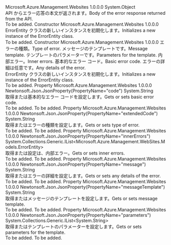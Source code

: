 <Type Name="ErrorEntity" FullName="Microsoft.Azure.Management.WebSites.Models.ErrorEntity">
  <TypeSignature Language="C#" Value="public class ErrorEntity" />
  <TypeSignature Language="ILAsm" Value=".class public auto ansi beforefieldinit ErrorEntity extends System.Object" />
  <TypeSignature Language="DocId" Value="T:Microsoft.Azure.Management.WebSites.Models.ErrorEntity" />
  <TypeSignature Language="VB.NET" Value="Public Class ErrorEntity" />
  <TypeSignature Language="F#" Value="type ErrorEntity = class" />
  <AssemblyInfo>
    <AssemblyName>Microsoft.Azure.Management.Websites</AssemblyName>
    <AssemblyVersion>1.0.0.0</AssemblyVersion>
  </AssemblyInfo>
  <Base>
    <BaseTypeName>System.Object</BaseTypeName>
  </Base>
  <Interfaces />
  <Docs>
    <summary>
            <span data-ttu-id="4a0bb-101">API からエラー応答の本文が返されます。</span><span class="sxs-lookup"><span data-stu-id="4a0bb-101">Body of the error response returned from the API.</span></span>
            </summary>
    <remarks>To be added.</remarks>
  </Docs>
  <Members>
    <Member MemberName=".ctor">
      <MemberSignature Language="C#" Value="public ErrorEntity ();" />
      <MemberSignature Language="ILAsm" Value=".method public hidebysig specialname rtspecialname instance void .ctor() cil managed" />
      <MemberSignature Language="DocId" Value="M:Microsoft.Azure.Management.WebSites.Models.ErrorEntity.#ctor" />
      <MemberSignature Language="VB.NET" Value="Public Sub New ()" />
      <MemberType>Constructor</MemberType>
      <AssemblyInfo>
        <AssemblyName>Microsoft.Azure.Management.Websites</AssemblyName>
        <AssemblyVersion>1.0.0.0</AssemblyVersion>
      </AssemblyInfo>
      <Parameters />
      <Docs>
        <summary>
            <span data-ttu-id="4a0bb-102">ErrorEntity クラスの新しいインスタンスを初期化します。</span><span class="sxs-lookup"><span data-stu-id="4a0bb-102">Initializes a new instance of the ErrorEntity class.</span></span>
            </summary>
        <remarks>To be added.</remarks>
      </Docs>
    </Member>
    <Member MemberName=".ctor">
      <MemberSignature Language="C#" Value="public ErrorEntity (string extendedCode = null, string messageTemplate = null, System.Collections.Generic.IList&lt;string&gt; parameters = null, System.Collections.Generic.IList&lt;Microsoft.Azure.Management.WebSites.Models.ErrorEntity&gt; innerErrors = null, string code = null, string message = null);" />
      <MemberSignature Language="ILAsm" Value=".method public hidebysig specialname rtspecialname instance void .ctor(string extendedCode, string messageTemplate, class System.Collections.Generic.IList`1&lt;string&gt; parameters, class System.Collections.Generic.IList`1&lt;class Microsoft.Azure.Management.WebSites.Models.ErrorEntity&gt; innerErrors, string code, string message) cil managed" />
      <MemberSignature Language="DocId" Value="M:Microsoft.Azure.Management.WebSites.Models.ErrorEntity.#ctor(System.String,System.String,System.Collections.Generic.IList{System.String},System.Collections.Generic.IList{Microsoft.Azure.Management.WebSites.Models.ErrorEntity},System.String,System.String)" />
      <MemberSignature Language="VB.NET" Value="Public Sub New (Optional extendedCode As String = null, Optional messageTemplate As String = null, Optional parameters As IList(Of String) = null, Optional innerErrors As IList(Of ErrorEntity) = null, Optional code As String = null, Optional message As String = null)" />
      <MemberSignature Language="F#" Value="new Microsoft.Azure.Management.WebSites.Models.ErrorEntity : string * string * System.Collections.Generic.IList&lt;string&gt; * System.Collections.Generic.IList&lt;Microsoft.Azure.Management.WebSites.Models.ErrorEntity&gt; * string * string -&gt; Microsoft.Azure.Management.WebSites.Models.ErrorEntity" Usage="new Microsoft.Azure.Management.WebSites.Models.ErrorEntity (extendedCode, messageTemplate, parameters, innerErrors, code, message)" />
      <MemberType>Constructor</MemberType>
      <AssemblyInfo>
        <AssemblyName>Microsoft.Azure.Management.Websites</AssemblyName>
        <AssemblyVersion>1.0.0.0</AssemblyVersion>
      </AssemblyInfo>
      <Parameters>
        <Parameter Name="extendedCode" Type="System.String" />
        <Parameter Name="messageTemplate" Type="System.String" />
        <Parameter Name="parameters" Type="System.Collections.Generic.IList&lt;System.String&gt;" />
        <Parameter Name="innerErrors" Type="System.Collections.Generic.IList&lt;Microsoft.Azure.Management.WebSites.Models.ErrorEntity&gt;" />
        <Parameter Name="code" Type="System.String" />
        <Parameter Name="message" Type="System.String" />
      </Parameters>
      <Docs>
        <param name="extendedCode"><span data-ttu-id="4a0bb-103">エラーの種類。</span><span class="sxs-lookup"><span data-stu-id="4a0bb-103">Type of error.</span></span></param>
        <param name="messageTemplate"><span data-ttu-id="4a0bb-104">メッセージのテンプレートです。</span><span class="sxs-lookup"><span data-stu-id="4a0bb-104">Message template.</span></span></param>
        <param name="parameters"><span data-ttu-id="4a0bb-105">テンプレートのパラメーターです。</span><span class="sxs-lookup"><span data-stu-id="4a0bb-105">Parameters for the template.</span></span></param>
        <param name="innerErrors"><span data-ttu-id="4a0bb-106">内部エラー。</span><span class="sxs-lookup"><span data-stu-id="4a0bb-106">Inner errors.</span></span></param>
        <param name="code"><span data-ttu-id="4a0bb-107">基本的なエラー コード。</span><span class="sxs-lookup"><span data-stu-id="4a0bb-107">Basic error code.</span></span></param>
        <param name="message"><span data-ttu-id="4a0bb-108">エラーの詳細は任意です。</span><span class="sxs-lookup"><span data-stu-id="4a0bb-108">Any details of the error.</span></span></param>
        <summary>
            <span data-ttu-id="4a0bb-109">ErrorEntity クラスの新しいインスタンスを初期化します。</span><span class="sxs-lookup"><span data-stu-id="4a0bb-109">Initializes a new instance of the ErrorEntity class.</span></span>
            </summary>
        <remarks>To be added.</remarks>
      </Docs>
    </Member>
    <Member MemberName="Code">
      <MemberSignature Language="C#" Value="public string Code { get; set; }" />
      <MemberSignature Language="ILAsm" Value=".property instance string Code" />
      <MemberSignature Language="DocId" Value="P:Microsoft.Azure.Management.WebSites.Models.ErrorEntity.Code" />
      <MemberSignature Language="VB.NET" Value="Public Property Code As String" />
      <MemberSignature Language="F#" Value="member this.Code : string with get, set" Usage="Microsoft.Azure.Management.WebSites.Models.ErrorEntity.Code" />
      <MemberType>Property</MemberType>
      <AssemblyInfo>
        <AssemblyName>Microsoft.Azure.Management.Websites</AssemblyName>
        <AssemblyVersion>1.0.0.0</AssemblyVersion>
      </AssemblyInfo>
      <Attributes>
        <Attribute>
          <AttributeName>Newtonsoft.Json.JsonProperty(PropertyName="code")</AttributeName>
        </Attribute>
      </Attributes>
      <ReturnValue>
        <ReturnType>System.String</ReturnType>
      </ReturnValue>
      <Docs>
        <summary>
            <span data-ttu-id="4a0bb-110">取得または基本的なエラー コードを設定します。</span><span class="sxs-lookup"><span data-stu-id="4a0bb-110">Gets or sets basic error code.</span></span>
            </summary>
        <value>To be added.</value>
        <remarks>To be added.</remarks>
      </Docs>
    </Member>
    <Member MemberName="ExtendedCode">
      <MemberSignature Language="C#" Value="public string ExtendedCode { get; set; }" />
      <MemberSignature Language="ILAsm" Value=".property instance string ExtendedCode" />
      <MemberSignature Language="DocId" Value="P:Microsoft.Azure.Management.WebSites.Models.ErrorEntity.ExtendedCode" />
      <MemberSignature Language="VB.NET" Value="Public Property ExtendedCode As String" />
      <MemberSignature Language="F#" Value="member this.ExtendedCode : string with get, set" Usage="Microsoft.Azure.Management.WebSites.Models.ErrorEntity.ExtendedCode" />
      <MemberType>Property</MemberType>
      <AssemblyInfo>
        <AssemblyName>Microsoft.Azure.Management.Websites</AssemblyName>
        <AssemblyVersion>1.0.0.0</AssemblyVersion>
      </AssemblyInfo>
      <Attributes>
        <Attribute>
          <AttributeName>Newtonsoft.Json.JsonProperty(PropertyName="extendedCode")</AttributeName>
        </Attribute>
      </Attributes>
      <ReturnValue>
        <ReturnType>System.String</ReturnType>
      </ReturnValue>
      <Docs>
        <summary>
            <span data-ttu-id="4a0bb-111">取得またはエラーの種類を設定します。</span><span class="sxs-lookup"><span data-stu-id="4a0bb-111">Gets or sets type of error.</span></span>
            </summary>
        <value>To be added.</value>
        <remarks>To be added.</remarks>
      </Docs>
    </Member>
    <Member MemberName="InnerErrors">
      <MemberSignature Language="C#" Value="public System.Collections.Generic.IList&lt;Microsoft.Azure.Management.WebSites.Models.ErrorEntity&gt; InnerErrors { get; set; }" />
      <MemberSignature Language="ILAsm" Value=".property instance class System.Collections.Generic.IList`1&lt;class Microsoft.Azure.Management.WebSites.Models.ErrorEntity&gt; InnerErrors" />
      <MemberSignature Language="DocId" Value="P:Microsoft.Azure.Management.WebSites.Models.ErrorEntity.InnerErrors" />
      <MemberSignature Language="VB.NET" Value="Public Property InnerErrors As IList(Of ErrorEntity)" />
      <MemberSignature Language="F#" Value="member this.InnerErrors : System.Collections.Generic.IList&lt;Microsoft.Azure.Management.WebSites.Models.ErrorEntity&gt; with get, set" Usage="Microsoft.Azure.Management.WebSites.Models.ErrorEntity.InnerErrors" />
      <MemberType>Property</MemberType>
      <AssemblyInfo>
        <AssemblyName>Microsoft.Azure.Management.Websites</AssemblyName>
        <AssemblyVersion>1.0.0.0</AssemblyVersion>
      </AssemblyInfo>
      <Attributes>
        <Attribute>
          <AttributeName>Newtonsoft.Json.JsonProperty(PropertyName="innerErrors")</AttributeName>
        </Attribute>
      </Attributes>
      <ReturnValue>
        <ReturnType>System.Collections.Generic.IList&lt;Microsoft.Azure.Management.WebSites.Models.ErrorEntity&gt;</ReturnType>
      </ReturnValue>
      <Docs>
        <summary>
            <span data-ttu-id="4a0bb-112">取得または設定は、内部エラー。</span><span class="sxs-lookup"><span data-stu-id="4a0bb-112">Gets or sets inner errors.</span></span>
            </summary>
        <value>To be added.</value>
        <remarks>To be added.</remarks>
      </Docs>
    </Member>
    <Member MemberName="Message">
      <MemberSignature Language="C#" Value="public string Message { get; set; }" />
      <MemberSignature Language="ILAsm" Value=".property instance string Message" />
      <MemberSignature Language="DocId" Value="P:Microsoft.Azure.Management.WebSites.Models.ErrorEntity.Message" />
      <MemberSignature Language="VB.NET" Value="Public Property Message As String" />
      <MemberSignature Language="F#" Value="member this.Message : string with get, set" Usage="Microsoft.Azure.Management.WebSites.Models.ErrorEntity.Message" />
      <MemberType>Property</MemberType>
      <AssemblyInfo>
        <AssemblyName>Microsoft.Azure.Management.Websites</AssemblyName>
        <AssemblyVersion>1.0.0.0</AssemblyVersion>
      </AssemblyInfo>
      <Attributes>
        <Attribute>
          <AttributeName>Newtonsoft.Json.JsonProperty(PropertyName="message")</AttributeName>
        </Attribute>
      </Attributes>
      <ReturnValue>
        <ReturnType>System.String</ReturnType>
      </ReturnValue>
      <Docs>
        <summary>
            <span data-ttu-id="4a0bb-113">取得またはエラーの詳細を設定します。</span><span class="sxs-lookup"><span data-stu-id="4a0bb-113">Gets or sets any details of the error.</span></span>
            </summary>
        <value>To be added.</value>
        <remarks>To be added.</remarks>
      </Docs>
    </Member>
    <Member MemberName="MessageTemplate">
      <MemberSignature Language="C#" Value="public string MessageTemplate { get; set; }" />
      <MemberSignature Language="ILAsm" Value=".property instance string MessageTemplate" />
      <MemberSignature Language="DocId" Value="P:Microsoft.Azure.Management.WebSites.Models.ErrorEntity.MessageTemplate" />
      <MemberSignature Language="VB.NET" Value="Public Property MessageTemplate As String" />
      <MemberSignature Language="F#" Value="member this.MessageTemplate : string with get, set" Usage="Microsoft.Azure.Management.WebSites.Models.ErrorEntity.MessageTemplate" />
      <MemberType>Property</MemberType>
      <AssemblyInfo>
        <AssemblyName>Microsoft.Azure.Management.Websites</AssemblyName>
        <AssemblyVersion>1.0.0.0</AssemblyVersion>
      </AssemblyInfo>
      <Attributes>
        <Attribute>
          <AttributeName>Newtonsoft.Json.JsonProperty(PropertyName="messageTemplate")</AttributeName>
        </Attribute>
      </Attributes>
      <ReturnValue>
        <ReturnType>System.String</ReturnType>
      </ReturnValue>
      <Docs>
        <summary>
            <span data-ttu-id="4a0bb-114">取得またはメッセージのテンプレートを設定します。</span><span class="sxs-lookup"><span data-stu-id="4a0bb-114">Gets or sets message template.</span></span>
            </summary>
        <value>To be added.</value>
        <remarks>To be added.</remarks>
      </Docs>
    </Member>
    <Member MemberName="Parameters">
      <MemberSignature Language="C#" Value="public System.Collections.Generic.IList&lt;string&gt; Parameters { get; set; }" />
      <MemberSignature Language="ILAsm" Value=".property instance class System.Collections.Generic.IList`1&lt;string&gt; Parameters" />
      <MemberSignature Language="DocId" Value="P:Microsoft.Azure.Management.WebSites.Models.ErrorEntity.Parameters" />
      <MemberSignature Language="VB.NET" Value="Public Property Parameters As IList(Of String)" />
      <MemberSignature Language="F#" Value="member this.Parameters : System.Collections.Generic.IList&lt;string&gt; with get, set" Usage="Microsoft.Azure.Management.WebSites.Models.ErrorEntity.Parameters" />
      <MemberType>Property</MemberType>
      <AssemblyInfo>
        <AssemblyName>Microsoft.Azure.Management.Websites</AssemblyName>
        <AssemblyVersion>1.0.0.0</AssemblyVersion>
      </AssemblyInfo>
      <Attributes>
        <Attribute>
          <AttributeName>Newtonsoft.Json.JsonProperty(PropertyName="parameters")</AttributeName>
        </Attribute>
      </Attributes>
      <ReturnValue>
        <ReturnType>System.Collections.Generic.IList&lt;System.String&gt;</ReturnType>
      </ReturnValue>
      <Docs>
        <summary>
            <span data-ttu-id="4a0bb-115">取得またはテンプレートのパラメーターを設定します。</span><span class="sxs-lookup"><span data-stu-id="4a0bb-115">Gets or sets parameters for the template.</span></span>
            </summary>
        <value>To be added.</value>
        <remarks>To be added.</remarks>
      </Docs>
    </Member>
  </Members>
</Type>